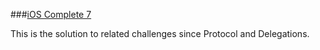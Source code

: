 ###[iOS Complete 7][qurl]

This is the solution to related challenges since Protocol and Delegations.

[qurl]:http://bitfountain.io/lecture/44631
